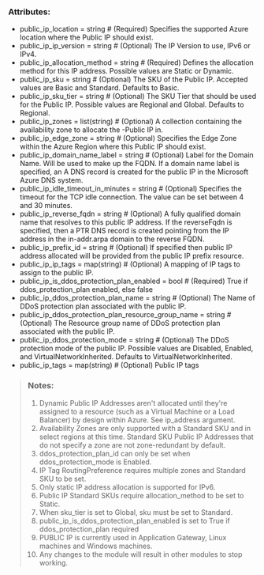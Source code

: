### Attributes: ###

- public_ip_location                                 = string       # (Required) Specifies the supported Azure location where the Public IP should exist. 
- public_ip_ip_version                               = string       # (Optional) The IP Version to use, IPv6 or IPv4.
- public_ip_allocation_method                        = string       # (Required) Defines the allocation method for this IP address. Possible values are Static or Dynamic.
- public_ip_sku                                      = string       # (Optional) The SKU of the Public IP. Accepted values are Basic and Standard. Defaults to Basic.
- public_ip_sku_tier                                 = string       # (Optional) The SKU Tier that should be used for the Public IP. Possible values are Regional and Global. Defaults to Regional.
- public_ip_zones                                    = list(string) # (Optional) A collection containing the availability zone to allocate the -Public IP in.
- public_ip_edge_zone                                = string       # (Optional) Specifies the Edge Zone within the Azure Region where this Public IP should exist. 
- public_ip_domain_name_label                        = string       # (Optional) Label for the Domain Name. Will be used to make up the FQDN. If a domain name label is specified, an A DNS record is created for the public IP in the Microsoft Azure DNS system.
- public_ip_idle_timeout_in_minutes                  = string       # (Optional) Specifies the timeout for the TCP idle connection. The value can be set between 4 and 30 minutes.
- public_ip_reverse_fqdn                             = string       # (Optional) A fully qualified domain name that resolves to this public IP address. If the reverseFqdn is specified, then a PTR DNS record is created pointing from the IP address in the in-addr.arpa domain to the reverse FQDN.
- public_ip_prefix_id                                = string       #  (Optional) If specified then public IP address allocated will be provided from the public IP prefix resource.
- public_ip_ip_tags                                  = map(string)  # (Optional) A mapping of IP tags to assign to the public IP.
- public_ip_is_ddos_protection_plan_enabled          = bool         # (Required) True if ddos_protection_plan enabled, else false
- public_ip_ddos_protection_plan_name                = string       # (Optional) The Name of DDoS protection plan associated with the public IP.
- public_ip_ddos_protection_plan_resource_group_name = string       # (Optional) The Resource group name of DDoS protection plan associated with the public IP.
- public_ip_ddos_protection_mode                     = string       #  (Optional) The DDoS protection mode of the public IP. Possible values are Disabled, Enabled, and VirtualNetworkInherited. Defaults to VirtualNetworkInherited.
- public_ip_tags                                     = map(string)  # (Optional) Public IP tags
>### Notes: ###
> 1. Dynamic Public IP Addresses aren't allocated until they're assigned to a resource (such as a Virtual Machine or a Load Balancer) by design within Azure. See ip_address argument.
> 2. Availability Zones are only supported with a Standard SKU and in select regions at this time. Standard SKU Public IP Addresses that do not specify a zone are not zone-redundant by default.
> 3. ddos_protection_plan_id can only be set when ddos_protection_mode is Enabled.
> 4. IP Tag RoutingPreference requires multiple zones and Standard SKU to be set.
> 5. Only static IP address allocation is supported for IPv6.
> 6. Public IP Standard SKUs require allocation_method to be set to Static.
> 7. When sku_tier is set to Global, sku must be set to Standard.
> 8. public_ip_is_ddos_protection_plan_enabled is set to True if ddos_protection_plan required 
> 9. PUBLIC IP is currently used in Application Gateway, Linux machines and Windows machines.
> 10. Any changes to the module will result in other modules to stop working.